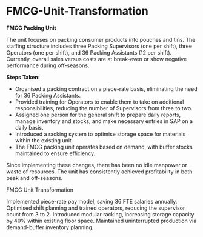 # FMCG-Unit-Transformation

**FMCG Packing Unit**

The unit focuses on packing consumer products into pouches and tins. The staffing structure includes three Packing Supervisors (one per shift), three Operators (one per shift), and 36 Packing Assistants (12 per shift). Currently, overall sales versus costs are at break-even or show negative performance during off-seasons.

**Steps Taken:**

- Organised a packing contract on a piece-rate basis, eliminating the need for 36 Packing Assistants.
- Provided training for Operators to enable them to take on additional responsibilities, reducing the number of Supervisors from three to two.
- Assigned one person for the general shift to prepare daily reports, manage inventory and stocks, and make necessary entries in SAP on a daily basis.
- Introduced a racking system to optimise storage space for materials within the existing unit.
- The FMCG packing unit operates based on demand, with buffer stocks maintained to ensure efficiency.

Since implementing these changes, there has been no idle manpower or waste of resources. The unit has consistently achieved profitability in both peak and off-seasons.

FMCG Unit Transformation

Implemented piece-rate pay model, saving 36 FTE salaries annually. 
Optimised shift planning and trained operators, reducing the supervisor count from 3 to 2. 
Introduced modular racking, increasing storage capacity by 40% within existing floor space. 
Maintained uninterrupted production via demand-buffer inventory planning. 
